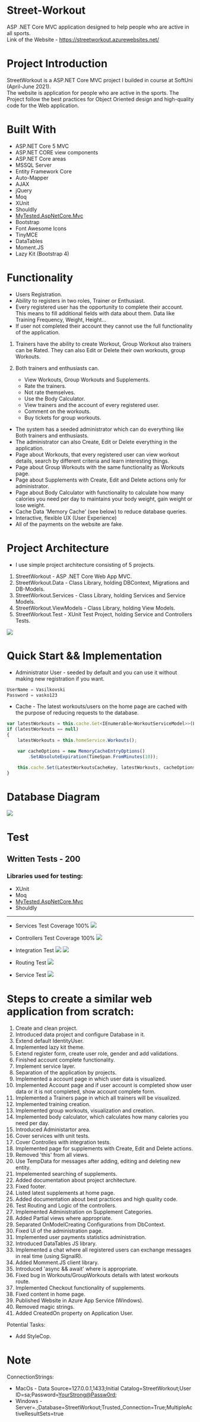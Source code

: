 #  Street-Workout
ASP .NET Core MVC application designed to help people who are active in all sports.
<br />
Link of the Website - https://streetworkout.azurewebsites.net/

# Project Introduction
StreetWorkout is a ASP.NET Core MVC project I builded in course at SoftUni (April-June 2021). <br /> The website is application for people who are active in the sports. The Project follow the best practices for Object Oriented design and high-quality code for the Web application.

# Built With
* ASP.NET Core 5 MVC
* ASP.NET CORE view components
* ASP.NET Core areas
* MSSQL Server
* Entity Framework Core
* Auto-Mapper
* AJAX
* jQuery
* Moq
* XUnit
* Shouldly
* [MyTested.AspNetCore.Mvc](https://github.com/ivaylokenov/MyTested.AspNetCore.Mvc)
* Bootstrap
* Font Awesome Icons
* TinyMCE
* DataTables
* Moment.JS
* Lazy Kit (Bootstrap 4)

# Functionality
* Users Registration.
* Ability to registers in two roles, Trainer or Enthusiast.
* Every registered user has the opportunity to complete their account. This means to fill additional fields with data about them. Data like Training Frequency, Weight, Height...
* If user not completed their account they cannot use the full functionality of the application.
1. Trainers have the ability to create Workout, Group Workout also trainers can be Rated. They can also Edit or Delete their own workouts, group Workouts.
2. Both trainers and enthusiasts can.

    - View Workouts, Group Workouts and Supplements.
    - Rate the trainers.
    - Not rate themselves.
    - Use the Body Calculator. 
    - View trainers and the account of every registered user.
    - Comment on the workouts.
    - Buy tickets for group workouts.
* The system has a seeded administrator which can do everything like Both trainers and enthusiasts.
* The administrator can also Create, Edit or Delete everything in the application.
* Page about Workouts, that every registered user can view workout details, search by different criteria and learn interesting things.
* Page about Group Workouts with the same functionality as Workouts page.
* Page about Supplements with Create, Edit and Delete actions only for administrator.
* Page about Body Calculator with functionality to calculate how many calories you need per day to maintains your body weight, gain weight or lose weight.
* Cache Data 'Memory Cache' (see below) to reduce database queries.
* Interactive, flexible UX (User Experience)
* All of the payments on the website are fake.

# Project Architecture
* I use simple project architecture consisting of 5 projects.

1. StreetWorkout - ASP .NET Core Web App MVC.
2. StreetWorkout.Data - Class Library, holding DBContext, Migrations and DB-Models.
3. StreetWorkout.Services - Class Library, holding Services and Service Models.
4. StreetWorkout.ViewModels - Class Library, holding View Models.
5. StreetWorkout.Test - XUnit Test Project, holding Service and Controllers Tests.

![](img/ProjectArchitecture.jpg)

# Quick Start && Implementation

* Administrator User - seeded by default and you can use it without making new registration if you want.
```javascript
UserName = Vasilkovski
Password = vasko123
```

* Cache - The latest workouts/users on the home page are cached with the purpose of reducing requests to the database.

```javascript
var latestWorkouts = this.cache.Get<IEnumerable<WorkoutServiceModel>>(LatestWorkoutsCacheKey);
if (latestWorkouts == null)
{
    latestWorkouts = this.homeService.Workouts();

    var cacheOptions = new MemoryCacheEntryOptions()
        .SetAbsoluteExpiration(TimeSpan.FromMinutes(10));

    this.cache.Set(LatestWorkoutsCacheKey, latestWorkouts, cacheOptions);
}
```

# Database Diagram

![](img/DbDiagram.jpg)

# Test
## Written Tests - 200
### Libraries used for testing:

* XUnit
* Moq
* [MyTested.AspNetCore.Mvc](https://github.com/ivaylokenov/MyTested.AspNetCore.Mvc)
* Shouldly

---

* Services Test Coverage 100%
![](img/ServicesTest.jpg)

* Controllers Test Coverage 100%
![](img/ControllersTests.jpg)

* Integration Test
![](img/IntegrationTest.jpg)
![](img/IntegrationTest2.jpg)

* Routing Test
![](img/RoutingTest.jpg)

* Service Test
![](img/ServiceTest.jpg)

# Steps to create a similar web application from scratch:

1. Create and clean project.
2. Introduced data project and configure Database in it.
3. Extend default IdentityUser.
4. Implemented lazy kit theme.
5. Extend register form, create user role, gender and add validations.
6. Finished account complete functionality.
7. Implement service layer.
8. Separation of the application by projects.
9. Implemented a account page in which user data is visualized.
10. Implemented Account page and if user account is completed show user data or it is not completed, show account complete form.
11. Implemented a Trainers page in which all trainers will be visualized.
12. Implemented training creation.
13. Implemented group workouts, visualization and creation.
14. Implemented body calculator, which calculates how many calories you need per day.
15. Introduced Administartor area.
16. Cover services with unit tests.
17. Cover Controlles with integration tests.
18. Implemented page for supplements with Create, Edit and Delete actions.
19. Removed 'this' from all views.
20. Use TempData for messages after adding, editing and deleting new entity.
21. Impelemented searching of supplements.
22. Added documentation about project architecture.
23. Fixed footer.
24. Listed latest supplements at home page.
25. Added documentation about best practices and high quality code.
26. Test Routing and Logic of the controllers.
27. Implemented Administration on Supplement Categories.
28. Added Partial views where appropriate.
29. Separated OnModelCreating Configurations from DbContext.
30. Fixed UI of the administration page.
31. Implemented user payments statistics administration.
32. Introduced DataTables JS library.
33. Implemented a chat where all registered users can exchange messages in real time (using SignalR).
34. Added Momment.JS client library.
35. Introduced 'async && await' where is appropriate.
36. Fixed bug in Workouts/GroupWorkouts details with latest workouts route.
37. Implemented Checkout functionality of supplements.
38. Fixed content in home page.
39. Published Website in Azure App Service (Windows).
40. Removed magic strings.
41. Added CreatedOn property on Application User.

Potential Tasks:
* Add StyleCop.

# Note
ConnectionStrings:
* MacOs - Data Source=127.0.0.1,1433;Initial Catalog=StreetWorkout;User ID=sa;Password=<YourStrong@Passw0rd>;
* Windows - Server=.;Database=StreetWorkout;Trusted_Connection=True;MultipleActiveResultSets=true